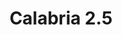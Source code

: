 ---
title: Calabria 2.5
date: 
draft: false

# descripcion
description : Argolla de plata cierre bisagra

materials: Plata 925

color: Plateado

dimensions: 2,5cm diam

code: 01-11-0492

type: "Aros"

categories: []

price: $1.410,00

# Images
# first image will be shown in the product page
images:
  # - image: "images/path_to_image"
  # La ubicacion de las imagenes es imagenes/Aros/Aros.Argollas/01-11-0492-calabria-2.5
  - image: "./images/aros/argollas/01-11-0492_a.JPG"
---
